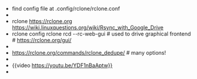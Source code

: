 - find config file at .config/rclone/rclone.conf
-
- rclone  https://rclone.org
       https://wiki.linuxquestions.org/wiki/Rsync_with_Google_Drive
- rclone config
  rclone rcd --rc-web-gui    # used to drive graphical frontend  # https://rclone.org/gui/
-
- https://rclone.org/commands/rclone_dedupe/  # many options!
-
- {{video https://youtu.be/YDF1nBaAptw}}
-